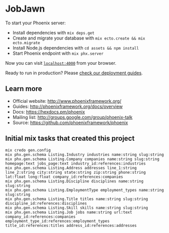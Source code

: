 # JobJawn

To start your Phoenix server:

  * Install dependencies with `mix deps.get`
  * Create and migrate your database with `mix ecto.create && mix ecto.migrate`
  * Install Node.js dependencies with `cd assets && npm install`
  * Start Phoenix endpoint with `mix phx.server`

Now you can visit [`localhost:4000`](http://localhost:4000) from your browser.

Ready to run in production? Please [check our deployment guides](http://www.phoenixframework.org/docs/deployment).

## Learn more

  * Official website: http://www.phoenixframework.org/
  * Guides: http://phoenixframework.org/docs/overview
  * Docs: https://hexdocs.pm/phoenix
  * Mailing list: http://groups.google.com/group/phoenix-talk
  * Source: https://github.com/phoenixframework/phoenix

## Initial mix tasks that created this project

```
mix credo gen.config
mix phx.gen.schema Listing.Industry industries name:string slug:string
mix phx.gen.schema Listing.Company companies name:string slug:string homepage:text jobs_page:text industry_id:references:industries
mix phx.gen.schema Listing.Address addresses line_1:string line_2:string city:string state:string zip:string phone:string lat:float long:float company_id:references:companies
mix phx.gen.schema Listing.Discipline disciplines name:string slug:string
mix phx.gen.schema Listing.EmploymentType employment_types name:string slug:string
mix phx.gen.schema Listing.Title titles name:string slug:string discipline_id:references:disciplines
mix phx.gen.schema Listing.Skill skills name:string slug:string
mix phx.gen.schema Listing.Job jobs name:string url:text company_id:references:companies employment_type_id:references:employment_types title_id:references:titles address_id:references:addresses
```